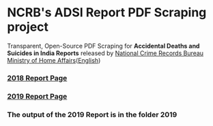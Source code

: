 # NCRB's ADSI Report PDF Scraping project
Transparent, Open-Source PDF Scraping for <b>Accidental Deaths and Suicides in India Reports</b> released by [National Crime Records Bureau Ministry of Home Affairs](https://ncrb.gov.in/)([English](https://ncrb.gov.in/en))

### [2018 Report Page](https://ncrb.gov.in/en/accidental-deaths-suicides-india-2018-0)  
### [2019 Report Page](https://ncrb.gov.in/en/accidental-deaths-suicides-india-2019)

### The output of the 2019 Report is in the folder 2019